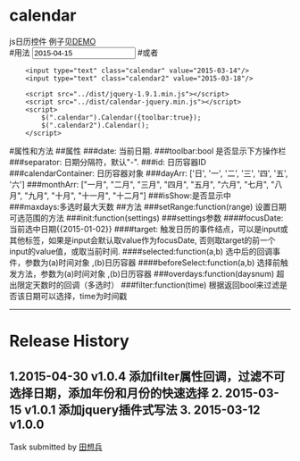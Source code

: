 # calendar
js日历控件
例子见[DEMO](http://www.lovewebgames.com/jsmodule/calendar.html)  
#用法
		<input type="text" id="calendar" value="2015-04-15"/>
		<script src="../src/jquery-1.9.1.min.js"></script>
		<script src="../src/calendar.js"></script>
		<script>
			var calendar = new Calendar();
			calendar.init({
				target: $('#calendar'),
				range: ['2015-3-5', '2015-3-25'],
				multiple: true,
				maxdays: 5,
				overdays: function(a) {
					alert('添加已达上限 ' + a + ' 天');
				}
			});
		</script>
#或者
		
		<input type="text" class="calendar" value="2015-03-14"/>
		<input type="text" class="calendar2" value="2015-03-18"/>

		<script src="../dist/jquery-1.9.1.min.js"></script>
		<script src="../dist/calendar-jquery.min.js"></script>
		<script>
			$(".calendar").Calendar({toolbar:true});
			$(".calendar2").Calendar();
		</script>
#属性和方法
##属性
###date:
		当前日期.
###toolbar:bool
		是否显示下方操作栏
###separator:
		日期分隔符，默认"-".
###id:
		日历容器ID
###calendarContainer:
		日历容器对象
###dayArr:
		['日', '一', '二', '三', '四', '五', '六']
###monthArr:
		["一月", "二月", "三月", "四月", "五月", "六月", "七月", "八月", "九月", "十月", "十一月", "十二月"]
###isShow:是否显示中		
###maxdays:多选时最大天数
##方法
###setRange:function(range)
	设置日期可选范围的方法
###init:function(settings)
###settings参数
####focusDate:
		当前选中日期{{2015-01-02}}
####target:
		触发日历的事件结点，可以是input或其他标签，如果是input会默认取value作为focusDate,
		否则取target的前一个input的value值，或取当前时间.
####selected:function(a,b)
		选中后的回调事件，参数为(a)时间对象 ,(b)日历容器
####beforeSelect:function(a,b)
		选择前触发方法，参数为(a)时间对象 ,(b)日历容器
###overdays:function(daysnum)
		超出限定天数时的回调（多选时）
###filter:function(time)
		根据返回bool来过滤是否该日期可以选择，time为时间戳
***
# Release History
1.2015-04-30   v1.0.4  添加filter属性回调，过滤不可选择日期，添加年份和月份的快速选择
2. 2015-03-15  v1.0.1  添加jquery插件式写法
3. 2015-03-12  v1.0.0  
---
Task submitted by [田想兵](http://www.lovewebgames.com)

